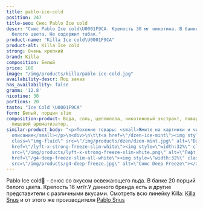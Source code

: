 ```yaml
---
title: pablo-ice-cold
position: 247
title-seo: Снюс Pablo Ice cold
descr: "Снюс Pablo Ice cold\U0001F9CA. Крепость 30 мг никотина. В банке 20 порций
  белого цвета. Не содержит табак."
product-name: "Killa Ice cold\U0001F9CA"
product-alt: Killa Ice cold
strong: Очень крепкий
brand: Killa
composition: Белый
price: 160
image: "/img/products/killa/pablo-ice-cold.jpg"
availability-descr: Под заказ
has_availability: false
gramm: '12.8'
nicotine: 30
portions: 20
taste: "Ice Cold \U0001F9CA"
form: Белый, порции slim
composition-product: Вода, соль, целлюлоза, никотиновый экстракт, поваренная сода,
  пищевой ароматизатор.
similar-product_body: "<p>Похожие товары: <small>Жмите на картинки и читайте полное
  описание</small></p>\n<div>\n\t\t<a href=\"/dzen-ice-mint\"><img style=\"width:32%\"
  class=\"img-fluid\" src=\"/img/products/dzen/dzen-mint.jpg\" alt=\"Dzen Ice Mint\"></a>\n\t\t<a
  href=\"/lyft-x-strong-freeze-slim-white\"><img style=\"width:32%\" class=\"img-fluid\"
  src=\"/img/products/lyft-x-strong-freeze-slim-white.png\" alt=\"Лифт фриз\"></a>\n<a
  href=\"/g4-deep-freeze-slim-all-white\"><img style=\"width:32%\" class=\"img-fluid\"
  src=\"/img/products/g4-deep-freeze.jpg\" alt=\"Снюс Deep Freeze\"></a>\n</div>"
---
```


Pablo Ice cold🧊 - снюс со вкусом освежающего льда. В банке 20 порций белого цвета. Крепость 16 мг/г.У данного бренда есть и другие представители c различными вкусами. Смотреть всю линейку Killa: <a href="/killa-snus">Killa Snus</a> и от этого же производителя <a href="/pablo-snus">Pablo Snus</a>